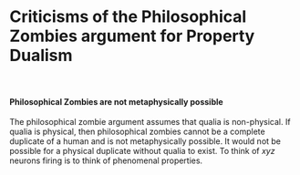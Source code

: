 # Criticisms of the Philosophical Zombies argument for Property Dualism

</br>

#### Philosophical Zombies are not metaphysically possible

The philosophical zombie argument assumes that qualia is non-physical. If qualia is physical, then philosophical zombies cannot be a complete duplicate of a human and is not metaphysically possible. It would not be possible for a physical duplicate without qualia to exist. To think of $xyz$ neurons firing is to think of phenomenal properties.